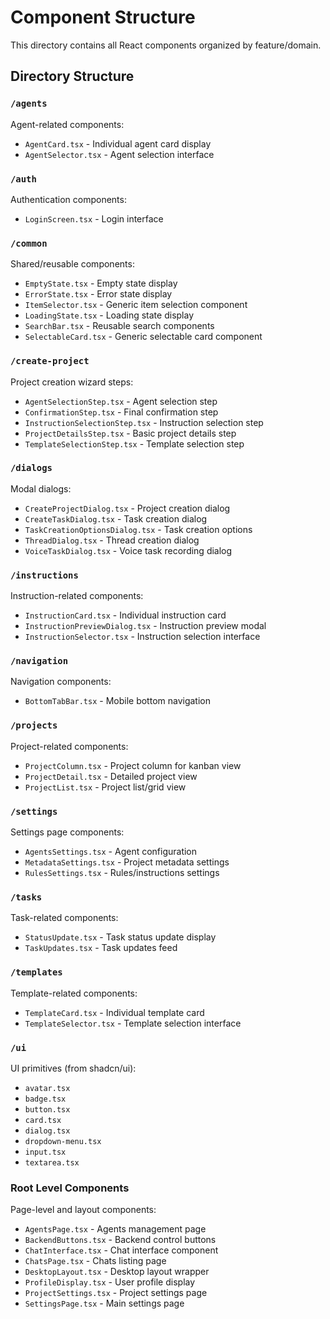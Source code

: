 # Component Structure

This directory contains all React components organized by feature/domain.

## Directory Structure

### `/agents`
Agent-related components:
- `AgentCard.tsx` - Individual agent card display
- `AgentSelector.tsx` - Agent selection interface

### `/auth`
Authentication components:
- `LoginScreen.tsx` - Login interface

### `/common`
Shared/reusable components:
- `EmptyState.tsx` - Empty state display
- `ErrorState.tsx` - Error state display
- `ItemSelector.tsx` - Generic item selection component
- `LoadingState.tsx` - Loading state display
- `SearchBar.tsx` - Reusable search components
- `SelectableCard.tsx` - Generic selectable card component

### `/create-project`
Project creation wizard steps:
- `AgentSelectionStep.tsx` - Agent selection step
- `ConfirmationStep.tsx` - Final confirmation step
- `InstructionSelectionStep.tsx` - Instruction selection step
- `ProjectDetailsStep.tsx` - Basic project details step
- `TemplateSelectionStep.tsx` - Template selection step

### `/dialogs`
Modal dialogs:
- `CreateProjectDialog.tsx` - Project creation dialog
- `CreateTaskDialog.tsx` - Task creation dialog
- `TaskCreationOptionsDialog.tsx` - Task creation options
- `ThreadDialog.tsx` - Thread creation dialog
- `VoiceTaskDialog.tsx` - Voice task recording dialog

### `/instructions`
Instruction-related components:
- `InstructionCard.tsx` - Individual instruction card
- `InstructionPreviewDialog.tsx` - Instruction preview modal
- `InstructionSelector.tsx` - Instruction selection interface

### `/navigation`
Navigation components:
- `BottomTabBar.tsx` - Mobile bottom navigation

### `/projects`
Project-related components:
- `ProjectColumn.tsx` - Project column for kanban view
- `ProjectDetail.tsx` - Detailed project view
- `ProjectList.tsx` - Project list/grid view

### `/settings`
Settings page components:
- `AgentsSettings.tsx` - Agent configuration
- `MetadataSettings.tsx` - Project metadata settings
- `RulesSettings.tsx` - Rules/instructions settings

### `/tasks`
Task-related components:
- `StatusUpdate.tsx` - Task status update display
- `TaskUpdates.tsx` - Task updates feed

### `/templates`
Template-related components:
- `TemplateCard.tsx` - Individual template card
- `TemplateSelector.tsx` - Template selection interface

### `/ui`
UI primitives (from shadcn/ui):
- `avatar.tsx`
- `badge.tsx`
- `button.tsx`
- `card.tsx`
- `dialog.tsx`
- `dropdown-menu.tsx`
- `input.tsx`
- `textarea.tsx`

### Root Level Components
Page-level and layout components:
- `AgentsPage.tsx` - Agents management page
- `BackendButtons.tsx` - Backend control buttons
- `ChatInterface.tsx` - Chat interface component
- `ChatsPage.tsx` - Chats listing page
- `DesktopLayout.tsx` - Desktop layout wrapper
- `ProfileDisplay.tsx` - User profile display
- `ProjectSettings.tsx` - Project settings page
- `SettingsPage.tsx` - Main settings page